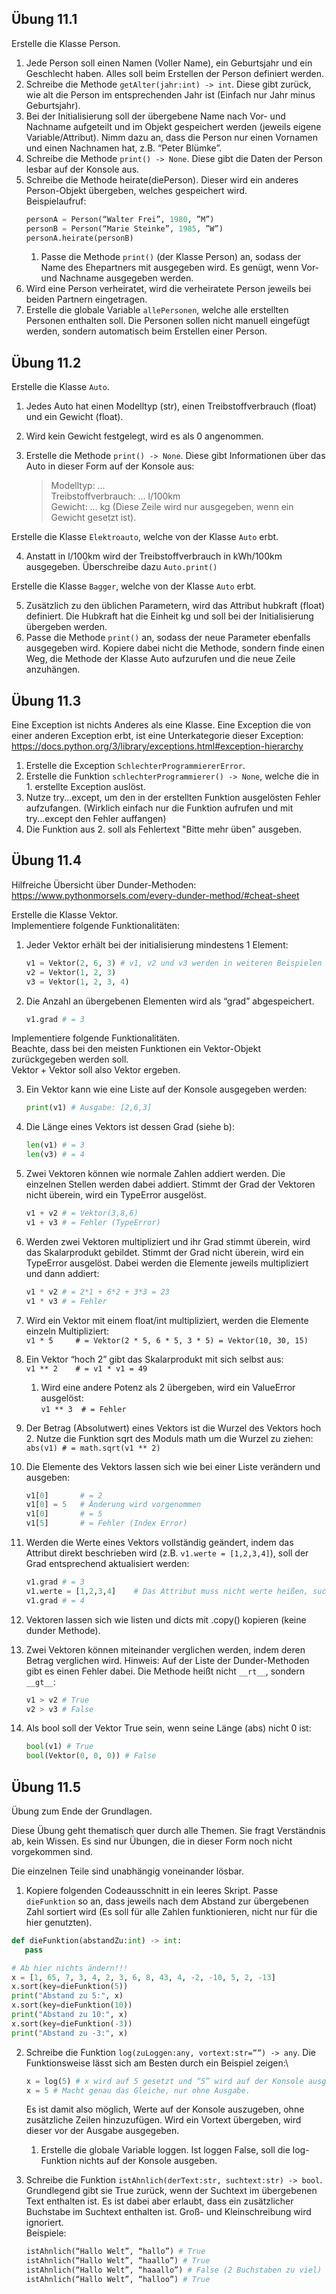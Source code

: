 
## Übung 11.1

Erstelle die Klasse Person.

1. Jede Person soll einen Namen (Voller Name), ein Geburtsjahr und ein Geschlecht haben. Alles soll beim Erstellen der Person definiert werden.
2. Schreibe die Methode `getAlter(jahr:int) -> int`. Diese gibt zurück, wie alt die Person im entsprechenden Jahr ist (Einfach nur Jahr minus Geburtsjahr).
3. Bei der Initialisierung soll der übergebene Name nach Vor- und Nachname aufgeteilt und im Objekt gespeichert werden (jeweils eigene Variable/Attribut). Nimm dazu an, dass die Person nur einen Vornamen und einen Nachnamen hat, z.B. “Peter Blümke”. 
4. Schreibe die Methode `print() -> None`. Diese gibt die Daten der Person lesbar auf der Konsole aus.
5. Schreibe die Methode heirate(diePerson). Dieser wird ein anderes Person-Objekt übergeben, welches gespeichert wird.\
Beispielaufruf:
    ```py
    personA = Person(“Walter Frei”, 1980, ”M”)
    personB = Person(“Marie Steinke”, 1985, ”W”)
    personA.heirate(personB)
    ```
   1. Passe die Methode `print()` (der Klasse Person) an, sodass der Name des Ehepartners mit ausgegeben wird. Es genügt, 
   wenn Vor- und Nachname ausgegeben werden.
6. Wird eine Person verheiratet, wird die verheiratete Person jeweils bei beiden Partnern eingetragen.
7. Erstelle die globale Variable `allePersonen`, welche alle erstellten Personen enthalten soll. Die Personen sollen nicht manuell eingefügt werden, sondern automatisch beim Erstellen einer Person.


## Übung 11.2

Erstelle die Klasse `Auto`.

1. Jedes Auto hat einen Modelltyp (str), einen Treibstoffverbrauch (float) und ein Gewicht (float).
2. Wird kein Gewicht festgelegt, wird es als 0 angenommen.
3. Erstelle die Methode `print() -> None`. Diese gibt Informationen über das Auto in dieser Form auf der Konsole aus:

    >Modelltyp: …\
    Treibstoffverbrauch: … l/100km\
    Gewicht: … kg (Diese Zeile wird nur ausgegeben, wenn ein Gewicht gesetzt ist).

Erstelle die Klasse `Elektroauto`, welche von der Klasse `Auto` erbt.

4. Anstatt in l/100km wird der Treibstoffverbrauch in kWh/100km ausgegeben. 
Überschreibe dazu `Auto.print()`

Erstelle die Klasse `Bagger`, welche von der Klasse `Auto` erbt.

5. Zusätzlich zu den üblichen Parametern, wird das Attribut hubkraft (float) definiert. 
Die Hubkraft hat die Einheit kg und soll bei der Initialisierung übergeben werden.
6. Passe die Methode `print()` an, sodass der neue Parameter ebenfalls ausgegeben wird. 
Kopiere dabei nicht die Methode, sondern finde einen Weg, die Methode der Klasse Auto aufzurufen und die neue Zeile anzuhängen.


## Übung 11.3

Eine Exception ist nichts Anderes als eine Klasse. 
Eine Exception die von einer anderen Exception erbt, ist eine Unterkategorie dieser Exception: 
https://docs.python.org/3/library/exceptions.html#exception-hierarchy

1. Erstelle die Exception `SchlechterProgrammiererError`.
2. Erstelle die Funktion `schlechterProgrammierer() -> None`, welche die in 1. erstellte
Exception auslöst.
3. Nutze try...except, um den in der erstellten Funktion ausgelösten Fehler aufzufangen.
   (Wirklich einfach nur die Funktion aufrufen und mit try...except den Fehler auffangen)
4. Die Funktion aus 2. soll als Fehlertext "Bitte mehr üben" ausgeben.

## Übung 11.4

Hilfreiche Übersicht über Dunder-Methoden: https://www.pythonmorsels.com/every-dunder-method/#cheat-sheet

Erstelle die Klasse Vektor.\
Implementiere folgende Funktionalitäten:

1. Jeder Vektor erhält bei der initialisierung mindestens 1 Element:
    ```py
    v1 = Vektor(2, 6, 3) # v1, v2 und v3 werden in weiteren Beispielen genutzt
    v2 = Vektor(1, 2, 3)
    v3 = Vektor(1, 2, 3, 4)
    ```

2. Die Anzahl an übergebenen Elementen wird als “grad” abgespeichert.
    ```py
    v1.grad # = 3
    ```

Implementiere folgende Funktionalitäten.\
Beachte, dass bei den meisten Funktionen ein Vektor-Objekt zurückgegeben werden soll.\
Vektor + Vektor soll also Vektor ergeben.

3. Ein Vektor kann wie eine Liste auf der Konsole ausgegeben werden:
    ```py
    print(v1) # Ausgabe: [2,6,3]
    ```

4. Die Länge eines Vektors ist dessen Grad (siehe b):
    ```py
    len(v1) # = 3
    len(v3) # = 4
    ```

5. Zwei Vektoren können wie normale Zahlen addiert werden. Die einzelnen Stellen werden dabei addiert. Stimmt der Grad der Vektoren nicht überein, wird ein TypeError ausgelöst.
    ```py
    v1 + v2 # = Vektor(3,8,6)
    v1 + v3 # = Fehler (TypeError)
    ```

6. Werden zwei Vektoren multipliziert und ihr Grad stimmt überein, wird das Skalarprodukt gebildet. Stimmt der Grad nicht überein, wird ein TypeError ausgelöst. Dabei werden die Elemente jeweils multipliziert und dann addiert:
    ```py
    v1 * v2 # = 2*1 + 6*2 + 3*3 = 23
    v1 * v3 # = Fehler
    ```

7. Wird ein Vektor mit einem float/int multipliziert, werden die Elemente einzeln Multipliziert:\
`v1 * 5 	# = Vektor(2 * 5, 6 * 5, 3 * 5) = Vektor(10, 30, 15)`
8. Ein Vektor “hoch 2” gibt das Skalarprodukt mit sich selbst aus:\
`v1 ** 2 	# = v1 * v1 = 49`
   1. Wird eine andere Potenz als 2 übergeben, wird ein ValueError ausgelöst:\
   `v1 ** 3	 # = Fehler`
9. Der Betrag (Absolutwert) eines Vektors ist die Wurzel des Vektors hoch 2. Nutze die Funktion sqrt des Moduls math um die Wurzel zu ziehen:\
`abs(v1) # = math.sqrt(v1 ** 2)`
10. Die Elemente des Vektors lassen sich wie bei einer Liste verändern und ausgeben:
    ```py
    v1[0] 		# = 2
    v1[0] = 5 	# Änderung wird vorgenommen
    v1[0] 		# = 5
    v1[5] 		# = Fehler (Index Error)
    ```
11. Werden die Werte eines Vektors vollständig geändert, indem das Attribut direkt
beschrieben wird (z.B. `v1.werte = [1,2,3,4]`), soll der Grad entsprechend aktualisiert werden:
    ```py
    v1.grad # = 3
    v1.werte = [1,2,3,4]    # Das Attribut muss nicht werte heißen, such dir den Namen aus
    v1.grad # = 4
    ```
12. Vektoren lassen sich wie listen und dicts mit .copy() kopieren (keine dunder Methode).
13. Zwei Vektoren können miteinander verglichen werden, indem deren Betrag verglichen wird. 
Hinweis: Auf der Liste der Dunder-Methoden gibt es einen Fehler dabei. 
Die Methode heißt nicht `__rt__`, sondern `__gt__`:
    ```py
    v1 > v2 # True
    v2 > v3 # False
    ```
14. Als bool soll der Vektor True sein, wenn seine Länge (abs) nicht 0 ist:
    ```py
    bool(v1) # True
    bool(Vektor(0, 0, 0)) # False
    ```

## Übung 11.5
Übung zum Ende der Grundlagen.

Diese Übung geht thematisch quer durch alle Themen. 
Sie fragt Verständnis ab, kein Wissen. 
Es sind nur Übungen, die in dieser Form noch nicht vorgekommen sind.

Die einzelnen Teile sind unabhängig voneinander lösbar.

1. Kopiere folgenden Codeausschnitt in ein leeres Skript. Passe `dieFunktion` so an, 
dass jeweils nach dem Abstand zur übergebenen Zahl sortiert wird (Es soll für alle Zahlen 
funktionieren, nicht nur für die hier genutzten).
```py
def dieFunktion(abstandZu:int) -> int:
   pass

# Ab hier nichts ändern!!!
x = [1, 65, 7, 3, 4, 2, 3, 6, 8, 43, 4, -2, -10, 5, 2, -13]
x.sort(key=dieFunktion(5))
print("Abstand zu 5:", x)
x.sort(key=dieFunktion(10))
print("Abstand zu 10:", x)
x.sort(key=dieFunktion(-3))
print("Abstand zu -3:", x)
```

2. Schreibe die Funktion `log(zuLoggen:any, vortext:str=””) -> any`.
Die Funktionsweise lässt sich am Besten durch ein Beispiel zeigen:\
    ```py
    x = log(5) # x wird auf 5 gesetzt und “5” wird auf der Konsole ausgegeben.
    x = 5 # Macht genau das Gleiche, nur ohne Ausgabe.
    ```
    Es ist damit also möglich, Werte auf der Konsole auszugeben, ohne zusätzliche Zeilen hinzuzufügen.
    Wird ein Vortext übergeben, wird dieser vor der Ausgabe ausgegeben.

   1. Erstelle die globale Variable loggen. Ist loggen False, soll die log-Funktion nichts auf der Konsole ausgeben.
3. Schreibe die Funktion `istAhnlich(derText:str, suchtext:str) -> bool`. 
Grundlegend gibt sie True zurück, wenn der Suchtext im übergebenen Text enthalten ist. Es ist dabei aber erlaubt, dass ein zusätzlicher Buchstabe im Suchtext enthalten ist. Groß- und Kleinschreibung wird ignoriert.\
Beispiele:
    ```py
    istAhnlich(“Hallo Welt”, “hallo”) # True
    istAhnlich(“Hallo Welt”, “haallo”) # True
    istAhnlich(“Hallo Welt”, “haaallo”) # False (2 Buchstaben zu viel)
    istAhnlich(“Hallo Welt”, “halloo”) # True
    ```






